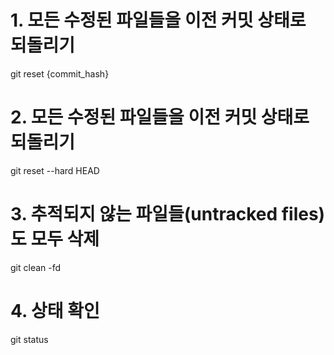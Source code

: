 # 1. 모든 수정된 파일들을 이전 커밋 상태로 되돌리기

git reset {commit_hash}

# 2. 모든 수정된 파일들을 이전 커밋 상태로 되돌리기

git reset --hard HEAD

# 3. 추적되지 않는 파일들(untracked files)도 모두 삭제

git clean -fd

# 4. 상태 확인

git status
